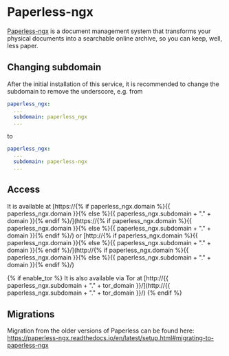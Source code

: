 # Paperless-ngx

[Paperless-ngx](https://github.com/paperless-ngx/paperless-ngx) is a document management system that transforms your physical documents into a searchable online archive, so you can keep, well, less paper.

## Changing subdomain

After the initial installation of this service, it is recommended to change the subdomain to remove the underscore, e.g. from
```yaml
paperless_ngx:
  ...
  subdomain: paperless_ngx
  ...
```
to
```yaml
paperless_ngx:
  ...
  subdomain: paperless-ngx
  ...
```

## Access

It is available at [https://{% if paperless_ngx.domain %}{{ paperless_ngx.domain }}{% else %}{{ paperless_ngx.subdomain + "." + domain }}{% endif %}/](https://{% if paperless_ngx.domain %}{{ paperless_ngx.domain }}{% else %}{{ paperless_ngx.subdomain + "." + domain }}{% endif %}/) or [http://{% if paperless_ngx.domain %}{{ paperless_ngx.domain }}{% else %}{{ paperless_ngx.subdomain + "." + domain }}{% endif %}/](http://{% if paperless_ngx.domain %}{{ paperless_ngx.domain }}{% else %}{{ paperless_ngx.subdomain + "." + domain }}{% endif %}/)

{% if enable_tor %}
It is also available via Tor at [http://{{ paperless_ngx.subdomain + "." + tor_domain }}/](http://{{ paperless_ngx.subdomain + "." + tor_domain }}/)
{% endif %}

## Migrations

Migration from the older versions of Paperless can be found here: https://paperless-ngx.readthedocs.io/en/latest/setup.html#migrating-to-paperless-ngx
